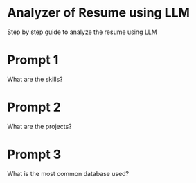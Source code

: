 # Analyzer of Resume using LLM

Step by step guide to analyze the resume using LLM

# Prompt 1
What are the skills?
# Prompt 2
What are the projects?
# Prompt 3
What is the most common database used?
